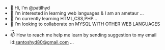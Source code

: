 - 👋 Hi, I’m @patilhyd
- 👀 I’m interested in learning web languages & I am an ametaur ...
- 🌱 I’m currently learning HTML,CSS,PHP...
- 💞️ I’m looking to collaborate on MYSQL WITH OTHER WEB LANGUAGES ...
- 📫 How to reach me help me learn by sending suggestion to my email id:santoshyd80@gmail.com ...

<!---
patilhyd/patilhyd is a ✨ special ✨ repository because its `README.md` (this file) appears on your GitHub profile.
You can click the Preview link to take a look at your changes.
--->
